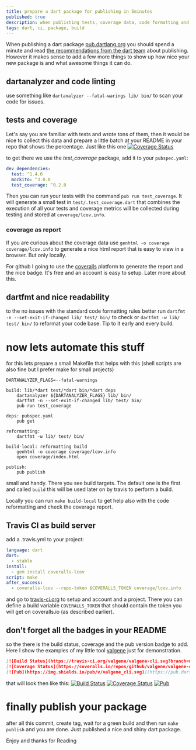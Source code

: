```yaml
---
title: prepare a dart package for publishing in 5minutes
published: true
description: when publishing tests, coverage data, code formatting and builds are good practice to setup / prepare so that your package looks nice and shiny.
tags: dart, ci, package, build
---
```


When publishing a dart package [pub.dartlang.org](https://pub.dartlang.org/packages/valgene_cli) you should spend a minute and read [the recommendations from the dart team](https://www.dartlang.org/tools/pub/publishing) about publishing. However it makes sense to add a few more things to show up how nice your new package is and what awesome things it can do.

## dartanalyzer and code linting

use something like `dartanalyzer --fatal-warings lib/ bin/` to scan your code for issues.

## tests and coverage

Let's say you are familiar with tests and wrote tons of them, then it would be nice to collect this data and prepare a little batch at your README in your repo that shows the percentage. Just like this one [![Coverage Status](https://coveralls.io/repos/github/valgene/valgene-cli/badge.svg?branch=master)](https://coveralls.io/github/valgene/valgene-cli?branch=master)

to get there we use the *test_coverage* package, add it to your `pubspec.yaml`:

```yaml
dev_dependencies:
  test: ^1.4.0
  mockito: ^3.0.0
  test_coverage: ^0.2.0
```

Then you can run your tests with the command `pub run test_coverage`.
It will generate a small test in `test/.test_coverage.dart` that combines the execution of all your tests and coverage metrics will be collected during testing and stored at `coverage/lcov.info`.

### coverage as report

If you are curious about the coverage data use `genhtml -o coverage coverage/lcov.info` to generate a nice html report that is easy to view in a browser. But only locally.

For github I going to use the [coveralls](https://coveralls.io/) platform to generate the report and the nice badge. It's free and an account is easy to setup. Later more about this.

## dartfmt and nice readability

to the no issues with the standard code formatting rules better run `dartfmt -n --set-exit-if-changed lib/ test/ bin/` to check or `dartfmt -w lib/ test/ bin/` to reformat your code base. Tip to it early and every build.

# now lets automate this stuff

for this lets prepare a small Makefile that helps with this (shell scripts are also fine but I prefer make for small projects)

```make
DARTANALYZER_FLAGS=--fatal-warnings

build: lib/*dart test/*dart bin/*dart deps
	dartanalyzer ${DARTANALYZER_FLAGS} lib/ bin/
	dartfmt -n --set-exit-if-changed lib/ test/ bin/
	pub run test_coverage

deps: pubspec.yaml
	pub get

reformatting:
	dartfmt -w lib/ test/ bin/

build-local: reformatting build
	genhtml -o coverage coverage/lcov.info
	open coverage/index.html

publish:
	pub publish
```

small and handy. There you see build targets. The default one is the first and called `build` this will be used later on by travis to perform a build.

Locally you can run `make build-local` to get help also with the code reformatting and check the coverage report.

## Travis CI as build server

add a .travis.yml to your project:

```yaml
language: dart
dart:
  - stable
install:
  - gem install coveralls-lcov
script: make
after_success:
  - coveralls-lcov --repo-token $COVERALLS_TOKEN coverage/lcov.info
```

and go to [travis-ci.org](https://travis-ci.org) to setup and account and a project. There you can define a build variable `COVERALLS_TOKEN` that should contain the token you will get on coveralls.io (as described earlier).

## don't forget all the badges in your README

so the there is the build status, coverage and the pub version badge to add. Here I show the examples of my little tool [valgene](https://github.com/valgene/valgene-cli) just for demonstration.

```markdown
[![Build Status](https://travis-ci.org/valgene/valgene-cli.svg?branch=master)](https://travis-ci.org/valgene/valgene-cli#)
[![Coverage Status](https://coveralls.io/repos/github/valgene/valgene-cli/badge.svg?branch=master)](https://coveralls.io/github/valgene/valgene-cli?branch=master)
[![Pub](https://img.shields.io/pub/v/valgene_cli.svg)](https://pub.dartlang.org/packages/valgene_cli)
```
that will look then like this:
[![Build Status](https://travis-ci.org/valgene/valgene-cli.svg?branch=master)](https://travis-ci.org/valgene/valgene-cli#)
[![Coverage Status](https://coveralls.io/repos/github/valgene/valgene-cli/badge.svg?branch=master)](https://coveralls.io/github/valgene/valgene-cli?branch=master)
[![Pub](https://img.shields.io/pub/v/valgene_cli.svg)](https://pub.dartlang.org/packages/valgene_cli)

# finally publish your package

after all this commit, create tag, wait for a green build and then run `make publish` and you are done. Just published a nice and shiny dart package.

Enjoy and thanks for Reading